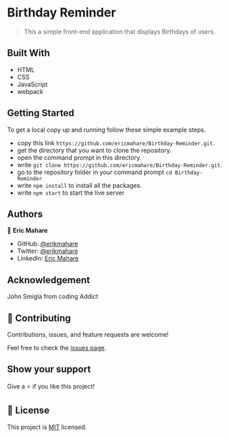 # Birthday Reminder

> This a simple front-end application that displays Birthdays of users.

## Built With

- HTML
- CSS
- JavaScript
- webpack

## Getting Started

To get a local copy up and running follow these simple example steps.

- copy this link `https://github.com/ericmahare/Birthday-Reminder.git`.
- get the directory that you want to clone the repository.
- open the command prompt in this directory.
- write `git clone https://github.com/ericmahare/Birthday-Reminder.git`.
- go to the repository folder in your command prompt `cd Birthday-Reminder`
- write `npm install` to install all the packages.
- write `npm start` to start the live server

## Authors

👤 **Eric Mahare**

- GitHub: [@erikmahare](https://github.com/ericmahare)
- Twitter: [@erikmahare](https://twitter.com/erikmahare)
- LinkedIn: [Eric Mahare](https://www.linkedin.com/in/eric-mahare-358944183?lipi=urn%3Ali%3Apage%3Ad_flagship3_profile_view_base_contact_details%3BGc83LPvtSs%2BW8o55aCNPKw%3D%3D)


## Acknowledgement
John Smigla from coding Addict

## 🤝 Contributing

Contributions, issues, and feature requests are welcome!

Feel free to check the [issues page](../../issues/).

## Show your support

Give a ⭐️ if you like this project!

## 📝 License

This project is [MIT](./MIT.md) licensed.
